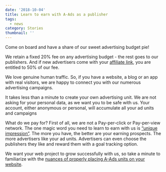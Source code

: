 ```yaml
---
date: '2018-10-04'
title: Learn to earn with A-Ads as a publisher
tags:
  - news
category: Stories
thumbnail: ''
---
```

Come on board and have a share of our sweet advertising budget pie! 

We retain a fixed 20% fee on any advertising budget - the rest goes to our publishers. And if new advertisers come with your [affiliate link](#), you are entitled to 50% of our fee. 

We love genuine human traffic. So, if you have a website, a blog or an app with real visitors, we are happy to connect you with our numerous advertising campaigns. 

It takes less than a minute to create your own advertising unit. We are not asking for your personal data, as we want you to be safe with us. Your account, either anonymous or personal, will accumulate all your ad units and campaigns

What do we pay for? First of all, we are not a Pay-per-click or Pay-per-view network. The one magic word you need to learn to earn with us is [“unique impression”](#). The more you have, the better are your earning prospects. The more advertisers like your ad units. Advertisers can even choose the publishers they like and reward them with a goal tracking option.

We want your web project to grow successfully with us, so take a minute to familiarize with the [nuances of properly placing A-Ads units on your website](#).
